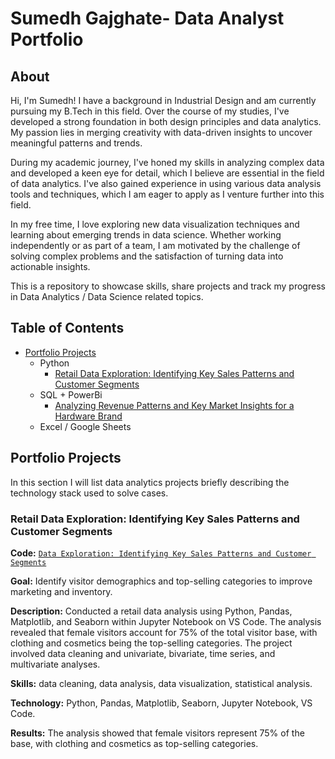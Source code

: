 # Sumedh Gajghate- Data Analyst Portfolio
## About
Hi, I'm Sumedh! I have a background in Industrial Design and am currently pursuing my B.Tech in this field. Over the course of my studies, I've developed a strong foundation in both design principles and data analytics. My passion lies in merging creativity with data-driven insights to uncover meaningful patterns and trends.

During my academic journey, I've honed my skills in analyzing complex data and developed a keen eye for detail, which I believe are essential in the field of data analytics. I've also gained experience in using various data analysis tools and techniques, which I am eager to apply as I venture further into this field.

In my free time, I love exploring new data visualization techniques and learning about emerging trends in data science. Whether working independently or as part of a team, I am motivated by the challenge of solving complex problems and the satisfaction of turning data into actionable insights.

This is a repository to showcase skills, share projects and track my progress in Data Analytics / Data Science related topics.

## Table of Contents
- [Portfolio Projects](https://github.com/SumedhGajghate/Data-Analyst-Portfolio)
  - Python
    - [Retail Data Exploration: Identifying Key Sales Patterns and Customer Segments](https://github.com/SumedhGajghate/Data-Analyst-Portfolio/blob/master/Customer%20shopping%20analysis.ipynb)
  - SQL + PowerBi
    - [Analyzing Revenue Patterns and Key Market Insights for a Hardware Brand](https://github.com/SumedhGajghate/Data-Analyst-Portfolio/blob/master/First%20power%20Bi%20Project.pbix)
  - Excel / Google Sheets

## Portfolio Projects
In this section I will list data analytics projects briefly describing the technology stack used to solve cases.

### Retail Data Exploration: Identifying Key Sales Patterns and Customer Segments
**Code:** [`Data Exploration: Identifying Key Sales Patterns and Customer Segments`](https://github.com/SumedhGajghate/Data-Analyst-Portfolio/blob/master/Customer%20shopping%20analysis.ipynb)

**Goal:** Identify visitor demographics and top-selling categories to improve marketing and inventory.

**Description:**  Conducted a retail data analysis using Python, Pandas, Matplotlib, and Seaborn within Jupyter Notebook on VS Code. The analysis revealed that female visitors account for 75% of the total visitor base, with clothing and cosmetics being the top-selling categories. The project involved data cleaning and univariate, bivariate, time series, and multivariate analyses.

**Skills:** data cleaning, data analysis, data visualization, statistical analysis.

**Technology:**  Python, Pandas, Matplotlib, Seaborn, Jupyter Notebook, VS Code.

**Results:** The analysis showed that female visitors represent 75% of the base, with clothing and cosmetics as top-selling categories.

